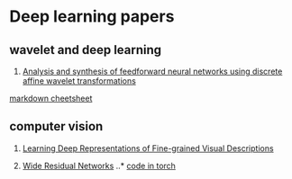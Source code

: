# Deep learning papers
## wavelet  and deep learning
1. [Analysis and synthesis of feedforward neural networks using discrete affine wavelet transformations](http://ieeexplore.ieee.org/xpls/abs_all.jsp?arnumber=182697&tag=1)



[markdown cheetsheet](https://github.com/adam-p/markdown-here/wiki/Markdown-Cheatsheet)



## computer vision
1. [Learning Deep Representations of Fine-grained Visual Descriptions](http://arxiv.org/abs/1605.05395)

2. [Wide Residual Networks](http://arxiv.org/abs/1605.07146)
..* [code in torch](https://github.com/wavelets/wide-residual-networks) 
